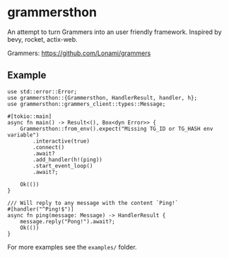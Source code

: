 # grammersthon

An attempt to turn Grammers into an user friendly framework.
Inspired by bevy, rocket, actix-web.

Grammers: https://github.com/Lonami/grammers

## Example

```
use std::error::Error;
use grammersthon::{Grammersthon, HandlerResult, handler, h};
use grammersthon::grammers_client::types::Message;

#[tokio::main]
async fn main() -> Result<(), Box<dyn Error>> {
    Grammersthon::from_env().expect("Missing TG_ID or TG_HASH env variable")
        .interactive(true)
        .connect()
        .await?
        .add_handler(h!(ping))
        .start_event_loop()
        .await?;

    Ok(())
}

/// Will reply to any message with the content `Ping!`
#[handler("^Ping!$")]
async fn ping(message: Message) -> HandlerResult {
    message.reply("Pong!").await?;
    Ok(())
}
```

For more examples see the `examples/` folder.